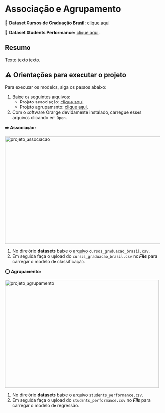 # Associação e Agrupamento

:game_die: **Dataset Cursos de Graduação Brasil:** [clique aqui](https://dadosabertos.mec.gov.br/indicadores-sobre-ensino-superior/item/183-cursos-de-graduacao-do-brasil).

:game_die: **Dataset Students Performance:** [clique aqui](
https://www.kaggle.com/datasets/spscientist/students-performance-in-exams).

## Resumo

Texto texto texto.

## :warning: Orientações para executar o projeto

Para executar os modelos, siga os passos abaixo:

1. Baixe os seguintes arquivos:
    - Projeto associação: [clique aqui](/associacao_e_agrupamento/modelos/associacao.ows).
    - Projeto agrupamento: [clique aqui](/associacao_e_agrupamento/modelos/agrupamento.ows).
2. Com o software Orange devidamente instalado, carregue esses arquivos clicando em `Open`.

**:arrow_right: Associação:**

<img src="/associacao_e_agrupamento/imgs/" alt="projeto_associacao" width="825" height="350">

1. No diretório **datasets** baixe o [arquivo](/associacao_e_agrupamento/datasets/cursos_graduacao_brasil.csv) `cursos_graduacao_brasil.csv`.
2. Em seguida faça o upload do `cursos_graduacao_brasil.csv` no ***File*** para carregar o modelo de classificação.

**:o: Agrupamento:**

<img src="/associacao_e_agrupamento/imgs/" alt="projeto_agrupamento" width="500" height="350">

1. No diretório **datasets** baixe o [arquivo](/associacao_e_agrupamento/datasets/students_performance.csv) `students_performance.csv`.
2. Em seguida faça o upload do `students_performance.csv` no ***File*** para carregar o modelo de regressão.

